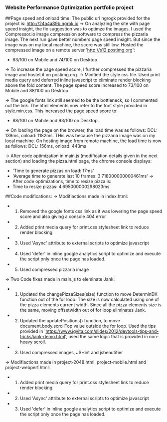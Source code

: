 ### Website Performance Optimization portfolio project


##Page speed and onload time:
The public url ngrogk provided for the project is: http://24a4a89b.ngrok.io
-> On analyzing the site with page speed insight, the fix suggestion was to optimze the images. I used the Compressor.io image compression software to compress the pizzaria image. The next run gave better numbers page speed insight. But since the image was on my local machine, the score was still low. Hosted the compressed image on a remote server 'http://s12.postimg.org':
 * 63/100 on Mobile and 74/100 on Desktop.

-> To increase the page speed score, I further compressed the pizzaria image and hostet it on postimg.org.
-> Minified the style.css file. Used print media query and deferred inline javascript to eliminate render blocking above the fold content. The page speed score increased to 73/100 on Mobile and 88/100 on Desktop  

-> The google fonts link still seemed to be the bottleneck, so I commented out the link. The html elements now refer to the font style provided in style.min.css. This increased the page speed score to: 
* 88/100 on Mobile and 93/100 on Desktop.

-> On loading the page on the browser, the load time was as follows: DCL: 139ms, onload: 1182ms. THis was because the pizzaria image was on my local machine. On hosting image from remote machine, the load time is now as follows: DCL: 156ms, onload: 443ms

-> After code optimization in main.js (modification details given in the next section) and loading the pizza.html page, the chrome console displays: 
 * 'Time to generate pizzas on load: 17ms' 
 * 'Average time to generate last 10 frames: 3.718000000000461ms'
-> After code optimizations, time to resize pizza is:
 * Time to resize pizzas: 4.695000000298023ms 


##Code modifications:
-> Modifiactions made in index.html:
* 1) Removed the google fonts css link as it was lowering the page speed score and also giving a console 404 error
* 2) Added print media query for print.css stylesheet link to reduce render blocking
* 3) Used 'Async' attribute to external scripts to optimize javascript
* 4) Used 'defer' in inline google analytics script to optimize and execute the script only once the page has loaded.
* 5) Used compressed pizzaria image

-> Two Code fixes made in main.js to eleminate Jank:
* 1) Updated the changePizzaSizes(size) function to move DeterminDX function out of the for loop. The size is now calculated using one of the pizza elements current width.  Since all the pizza elements size is the same, moving offsetwidth out of for loop eliminates Jank.
* 2) Updated the updatePositions() function, to move document.body.scrollTop value outside the for loop. Used the tips provided in 
'https://www.igvita.com/slides/2012/devtools-tips-and-tricks/jank-demo.html', used the same logic that is provided in non-heavy scroll.
* 3) Used compressed images, JSHint and jsbeautifier

-> Modifiactions made in project-2048.html, project-mobile.html and project-webperf.html:
* 1) Added print media query for print.css stylesheet link to reduce render blocking
* 2) Used 'Async' attribute to external scripts to optimize javascript
* 3) Used 'defer' in inline google analytics script to optimize and execute the script only once the page has loaded.






